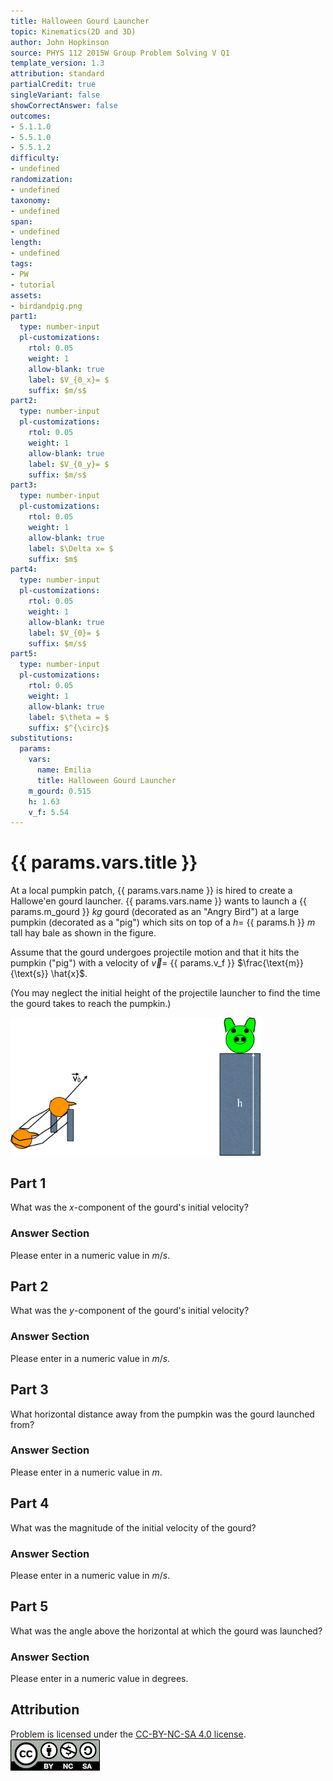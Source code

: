 ```yaml
---
title: Halloween Gourd Launcher
topic: Kinematics(2D and 3D)
author: John Hopkinson
source: PHYS 112 2015W Group Problem Solving V Q1
template_version: 1.3
attribution: standard
partialCredit: true
singleVariant: false
showCorrectAnswer: false
outcomes:
- 5.1.1.0
- 5.5.1.0
- 5.5.1.2
difficulty:
- undefined
randomization:
- undefined
taxonomy:
- undefined
span:
- undefined
length:
- undefined
tags:
- PW
- tutorial
assets:
- birdandpig.png
part1:
  type: number-input
  pl-customizations:
    rtol: 0.05
    weight: 1
    allow-blank: true
    label: $V_{0_x}= $
    suffix: $m/s$
part2:
  type: number-input
  pl-customizations:
    rtol: 0.05
    weight: 1
    allow-blank: true
    label: $V_{0_y}= $
    suffix: $m/s$
part3:
  type: number-input
  pl-customizations:
    rtol: 0.05
    weight: 1
    allow-blank: true
    label: $\Delta x= $
    suffix: $m$
part4:
  type: number-input
  pl-customizations:
    rtol: 0.05
    weight: 1
    allow-blank: true
    label: $V_{0}= $
    suffix: $m/s$
part5:
  type: number-input
  pl-customizations:
    rtol: 0.05
    weight: 1
    allow-blank: true
    label: $\theta = $
    suffix: $^{\circ}$
substitutions:
  params:
    vars:
      name: Emilia
      title: Halloween Gourd Launcher
    m_gourd: 0.515
    h: 1.63
    v_f: 5.54
---
```

# {{ params.vars.title }}
At a local pumpkin patch, {{ params.vars.name }} is hired to create a Hallowe'en gourd launcher.  {{ params.vars.name }} wants to launch a {{ params.m_gourd }} $kg$ gourd (decorated as an "Angry Bird") at a large pumpkin (decorated as a "pig") which sits on top of a $h=$ {{ params.h }} $m$ tall hay bale as shown in the figure.

Assume that the gourd undergoes projectile motion and that it hits the pumpkin ("pig") with a velocity of $\overrightarrow{v} =$ {{ params.v_f }} $\frac{\text{m}}{\text{s}} \hat{x}$.

(You may neglect the initial height of the projectile launcher to find the time the gourd takes to reach the pumpkin.)

<img src="birdandpig.png" alt="A gourd is launched with velocity v nought towards a pig-shaped pumpkin sitting on top of a hay bale of height h." width=400>

## Part 1

What was the $x$-component of the gourd's initial velocity?

### Answer Section

Please enter in a numeric value in $m/s$.

## Part 2

What was the $y$-component of the gourd's initial velocity?

### Answer Section

Please enter in a numeric value in $m/s$.

## Part 3

What horizontal distance away from the pumpkin was the gourd launched from?

### Answer Section

Please enter in a numeric value in $m$.

## Part 4

What was the magnitude of the initial velocity of the gourd?

### Answer Section

Please enter in a numeric value in $m/s$.

## Part 5

What was the angle above the horizontal at which the gourd was launched?

### Answer Section

Please enter in a numeric value in degrees.

## Attribution

Problem is licensed under the [CC-BY-NC-SA 4.0 license](https://creativecommons.org/licenses/by-nc-sa/4.0/).<br> ![The Creative Commons 4.0 license requiring attribution-BY, non-commercial-NC, and share-alike-SA license.](https://raw.githubusercontent.com/firasm/bits/master/by-nc-sa.png)